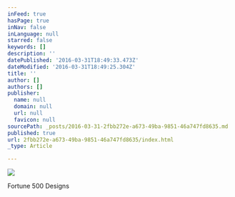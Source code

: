```yaml
---
inFeed: true
hasPage: true
inNav: false
inLanguage: null
starred: false
keywords: []
description: ''
datePublished: '2016-03-31T18:49:33.473Z'
dateModified: '2016-03-31T18:49:25.304Z'
title: ''
author: []
authors: []
publisher:
  name: null
  domain: null
  url: null
  favicon: null
sourcePath: _posts/2016-03-31-2fbb272e-a673-49ba-9851-46a747fd8635.md
published: true
url: 2fbb272e-a673-49ba-9851-46a747fd8635/index.html
_type: Article

---
```

![](https://the-grid-user-content.s3-us-west-2.amazonaws.com/858f930c-9100-487b-bad8-a73b3f8cb0a3.jpg)

Fortune 500 Designs